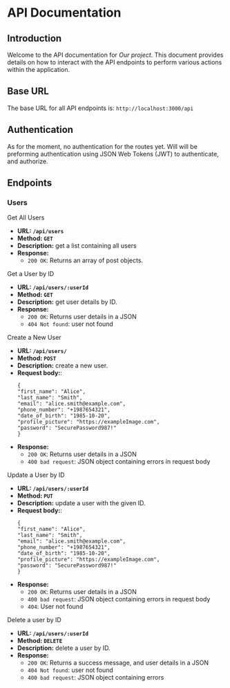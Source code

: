 # API Documentation
## Introduction
Welcome to the API documentation for *Our project*. This document provides details on how to interact with the API endpoints to perform various actions within the application.

## Base URL
The base URL for all API endpoints is: `http://localhost:3000/api`

## Authentication
As for the moment, no authentication for the routes yet.
Will will be preforming authentication using 
JSON Web Tokens (JWT) to authenticate, and authorize.

## Endpoints

### Users
Get All Users
* **URL: `/api/users`**
* **Method: `GET`**
* **Description:** get a list containing all users
* **Response:**
    * `200 OK`: Returns an array of post objects.

Get a User by ID
* **URL: `/api/users/:userId`**
* **Method: `GET`**
* **Description:** get user details by ID.
* **Response:**
    * `200 OK`: Returns user details in a JSON
    * `404 Not found`: user not found

Create a New User
* **URL: `/api/users/`**
* **Method: `POST`**
* **Description:** create a new user.
* **Request body:**: 
    ```
    {
    "first_name": "Alice",
    "last_name": "Smith",
    "email": "alice.smith@example.com",
    "phone_number": "+1987654321",
    "date_of_birth": "1985-10-20",
    "profile_picture": "https://exampleImage.com",
    "password": "SecurePassword987!"
    }
    ```
* **Response:**
    * `200 OK`: Returns user details in a JSON
    * `400 bad request`: JSON object containing errors in request body

Update a User by ID
* **URL: `/api/users/:userId`**
* **Method: `PUT`**
* **Description:** update a user with the given ID.
* **Request body:**: 
    ```
    {
    "first_name": "Alice",
    "last_name": "Smith",
    "email": "alice.smith@example.com",
    "phone_number": "+1987654321",
    "date_of_birth": "1985-10-20",
    "profile_picture": "https://exampleImage.com",
    "password": "SecurePassword987!"
    }
    ```
* **Response:**
    * `200 OK`: Returns user details in a JSON
    * `400 bad request`: JSON object containing errors in request body
    * `404`: User not found

Delete a user by ID
* **URL: `/api/users/:userId`**
* **Method: `DELETE`**
* **Description:** delete a user by ID.
* **Response:**
    * `200 OK`: Returns a success message, and user details in a JSON
    * `404 Not found`: user not found
     * `400 bad request`: JSON object containing errors